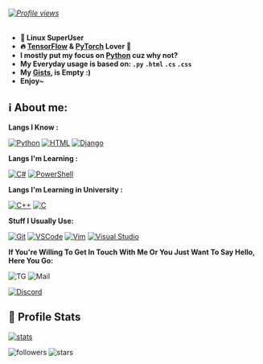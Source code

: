 
###### <span style="text-align: center;">[![Profile views](https://profile-counter.glitch.me/ZenMaxe/count.svg)](https://github.com/ZenMaxe)</span>

- **💪 Linux SuperUser**
- **🔥 [TensorFlow](https://www.tensorflow.org/) & [PyTorch](https://pytorch.org/) Lover 💖**
- **I mostly put my focus on [Python](https://python.org) cuz why not?**
- **My Everyday usage is based on: `.py` `.html` `.cs` `.css`**
- **My [Gists](https://gist.github.com/ZenMaxe), is Empty :)**
- **Enjoy~**

## ℹ️ **About me**:

**Langs I Know :**

[![Python](https://img.shields.io/badge/-Python-%232c3e50?style=flat-square&logo=python)](https://python.org)
[![HTML](https://img.shields.io/badge/-HTML-%232c3e50?style=flat-square&logo=html5)](https://html.com)
[![Django](https://img.shields.io/badge/-Django-%232c3e50?style=flat-square&logo=django)](https://www.djangoproject.com/)


**Langs I'm Learning :**

[![C#](https://img.shields.io/badge/c%23%20-%232c3e50.svg?&style=flat-square&logo=c-sharp&logoColor=white)](https://docs.microsoft.com/en-us/dotnet/csharp/)
[![PowerShell](https://img.shields.io/badge/-PowerShell-%232c3e50?style=flat-square&logo=PowerShell)](https://docs.microsoft.com/en-us/powershell/)

**Langs I'm Learning in University :**

[![C++](https://img.shields.io/badge/-C++-%232c3e50?style=flat-square&logo=c++)](https://www.cplusplus.com/)
[![C](https://img.shields.io/badge/-C-%232c3e50?style=flat-square&logo=c)](https://www.cprogramming.com/)

**Stuff I Usually Use:**

[![Git](https://img.shields.io/badge/-Git-%23F05032?style=flat-square&logo=git&logoColor=%23ffffff)](https://git-scm.com)
[![VSCode](https://img.shields.io/badge/-VSCode-%23007ACC?style=flat-square&logo=visual-studio-code)](https://code.visualstudio.com/)
[![Vim](https://img.shields.io/badge/-Vim-darkgreen?style=flat-square&logo=vim)](https://vim.org)
[![Visual Studio](https://img.shields.io/badge/-Visual%20Studio-%23007ACC?style=flat-square&logo=visual-studio&logoColor=%23ffffff)](https://visualstudio.microsoft.com/)

**If You're Willing To Get In Touch With Me Or You Just Want To Say Hello, Here You Go:**

![TG](https://img.shields.io/badge/-WilsonWeber-1ca0f1?style=flat-square&logo=telegram&logoColor=white&link=https://t.me/WilsonWeber)
![Mail](https://img.shields.io/badge/-Sanjabian.Ho@Gmail.com-000fff?style=flat-square&logo=Gmail&logoColor=white&link=mailto:sanjabian.ho@gmail.com)

[![Discord](https://discord.c99.nl/widget/theme-2/536501937084956692.png)](https://discord.com)

##  🐙 **Profile Stats**

[![stats](https://github-readme-stats.vercel.app/api?username=ZenMaxe&count_private=true&show_icons=true&theme=midnight-purple)](https://github.com/ZenMaxe)

![followers](https://img.shields.io/github/followers/ZenMaxe?color=pink&label=Followers&style=for-the-badge)
![stars](https://img.shields.io/github/stars/ZenMaxe?affiliations=OWNER&color=pink&style=for-the-badge)

